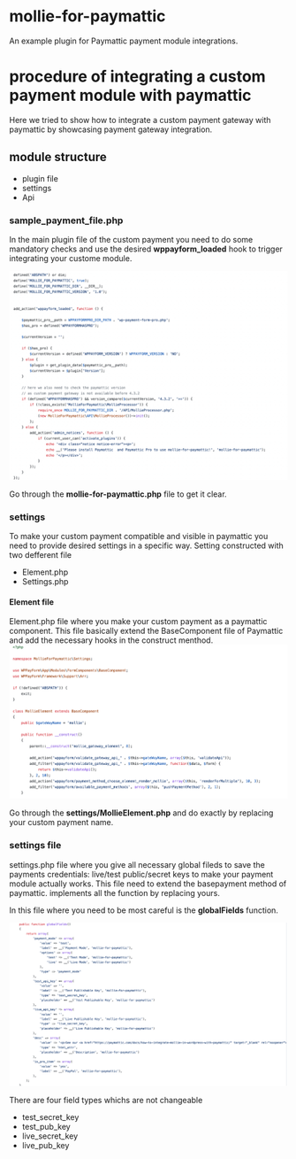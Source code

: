 # mollie-for-paymattic
An example plugin for Paymattic payment module integrations.

# procedure of integrating a custom payment module with paymattic
Here we tried to show how to integrate a custom payment gateway with paymattic by showcasing payment gateway integration.

## module structure
- plugin file
- settings
- Api

### sample_payment_file.php
In the main plugin file of the custom payment you need to do some mandatory checks and use the desired <b>wppayform_loaded</b> hook to trigger integrating your custome module. 

![base_file](base_file.png)

Go through the <b>mollie-for-paymattic.php</b> file to get it clear.


### settings
To make your custom payment compatible and visible in paymattic you need to provide desired settings in a specific way. Setting constructed with two defferent file
- Element.php
- Settings.php

#### Element file
Element.php file where you make your custom payment as a paymattic component. This file basically extend the BaseComponent file of Paymattic and add the 
necessary hooks in the construct menthod.
</br>
![construct_of_element_file](construct_of_element_file.png)

Go through the <b>settings/MollieElement.php</b> and do exactly by replacing your custom payment name.

### settings file
settings.php file where you give all necessary global fileds to save the payments credentials: live/test public/secret keys to make your payment module actually works. This file need to extend the basepayment method of paymattic. implements all the function by replacing yours.

In this file where you need to be most careful is the <b>globalFields</b> function.

![globalFields](global_fields.png)

There are four field types whichs are not changeable
- test_secret_key
- test_pub_key
- live_secret_key
- live_pub_key







